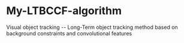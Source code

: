 # My-LTBCCF-algorithm
Visual object tracking -- Long-Term object tracking method based on background constraints and convolutional features
